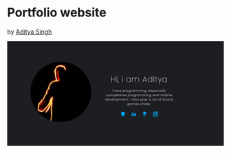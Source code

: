# Portfolio website

by  <a href="https://github.com/c9addy" rel="c9addy">Aditya Singh</a>

 <a href="https://c9addy.github.io/website/" rel="c9addy">![](img/banner.jpg)</a>
